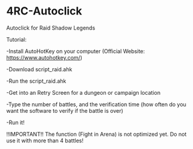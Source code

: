# 4RC-Autoclick
Autoclick for Raid Shadow Legends

Tutorial:

-Install AutoHotKey on your computer
(Official Website: https://www.autohotkey.com/)

-Download script_raid.ahk

-Run the script_raid.ahk

-Get into an Retry Screen for a dungeon or campaign location

-Type the number of battles, and the verification time (how often do you want the software to verify if the battle is over)

-Run it!

!!IMPORTANT!!
The function (Fight in Arena) is not optimized yet.
Do not use it with more than 4 battles!
